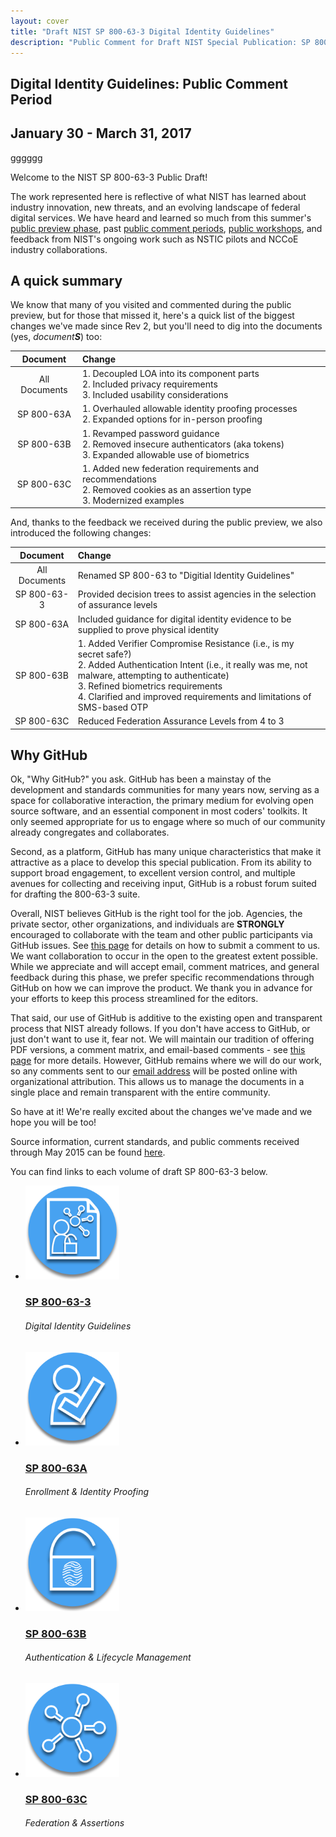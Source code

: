 ```yaml
---
layout: cover
title: "Draft NIST SP 800-63-3 Digital Identity Guidelines"
description: "Public Comment for Draft NIST Special Publication: SP 800-63-3 Digital Identity Guidelines"
---
```

<section class="home home-title" markdown="1">

# Digital Identity Guidelines: Public Comment Period

# January 30 - March 31, 2017

gggggg

</section>
<section class="home home-about" markdown="1">
<div class="section-container" markdown="1">
<div class="section-content" markdown="1">

Welcome to the NIST SP 800-63-3 Public Draft!

The work represented here is reflective of what NIST has learned about industry innovation, new threats, and an evolving landscape of federal digital services.  We have heard and learned so much from this summer's [public preview phase](https://github.com/usnistgov/800-63-3/issues?q=is%3Aissue+is%3Aclosed), past [public comment periods](http://csrc.nist.gov/groups/ST/eauthentication/sp800-63-2-comments-received-2015.pdf), [public workshops](http://csrc.nist.gov/publications/drafts/nistir-8103/nistir_8103_draft.pdf), and feedback from NIST's ongoing work such as NSTIC pilots and NCCoE industry collaborations.


## A quick summary

We know that many of you visited and commented during the public preview, but for those that missed it, here's a quick list of the biggest changes we've made since Rev 2, but you'll need to dig into the documents (yes, _document**S**_) too:

|Document|Change|
|:------:|:-----|
|All Documents|1. Decoupled LOA into its component parts<br>2. Included privacy requirements<br>3. Included usability considerations|
|SP 800-63A|1.  Overhauled allowable identity proofing processes<br>2.  Expanded options for in-person proofing |
|SP 800-63B|1. Revamped password guidance<br>2. Removed insecure authenticators (aka tokens)<br>3. Expanded allowable use of biometrics |
|SP 800-63C|1. Added new federation requirements and recommendations<br>2.  Removed cookies as an assertion type<br>3.  Modernized examples |

And, thanks to the feedback we received during the public preview, we also introduced the following changes:  

|Document|Change|
|:------:|:-----|
|All Documents|Renamed SP 800-63 to "Digitial Identity Guidelines"|
| SP 800-63-3 |Provided decision trees to assist agencies in the selection of assurance levels|
|SP 800-63A| Included guidance for digital identity evidence to be supplied to prove physical identity|
|SP 800-63B|1. Added Verifier Compromise Resistance (i.e., is my secret safe?)<br>2. Added Authentication Intent (i.e., it really was me, not malware, attempting to authenticate)<br>3. Refined biometrics requirements<br>4. Clarified and improved requirements and limitations of SMS-based OTP |
|SP 800-63C|Reduced Federation Assurance Levels from 4 to 3|

## Why GitHub

Ok, "Why GitHub?" you ask. GitHub has been a mainstay of the development and standards communities for many years now, serving as a space for collaborative interaction, the primary medium for evolving open source software, and an essential component in most coders' toolkits. It only seemed appropriate for us to engage where so much of our community already congregates and collaborates. 

Second, as a platform, GitHub has many unique characteristics that make it attractive as a place to develop this special publication. From its ability to support broad engagement, to excellent version control, and multiple avenues for collecting and receiving input, GitHub is a robust forum suited for drafting the 800-63-3 suite.

Overall, NIST believes GitHub is the right tool for the job. Agencies, the private sector, other organizations, and individuals are **STRONGLY** encouraged to collaborate with the team and other public participants via GitHub issues. See [this page](comment_help.html) for details on how to submit a comment to us.  We want collaboration to occur in the open to the greatest extent possible. While we appreciate and will accept email, comment matrices, and general feedback during this phase, we prefer specific recommendations through GitHub on how we can improve the product. We thank you in advance for your efforts to keep this process streamlined for the editors.

That said, our use of GitHub is additive to the existing open and transparent process that NIST already follows. If you don't have access to GitHub, or just don't want to use it, fear not.  We will maintain our tradition of offering PDF versions, a comment matrix, and email-based comments - see [this page](http://csrc.nist.gov/publications/PubsDrafts.html#800-63-3) for more details.  However, GitHub remains where we will do our work, so any comments sent to our [email address](mailto:dig-comments@nist.gov) will be posted online with organizational attribution.  This allows us to manage the documents in a single place and remain transparent with the entire community.

So have at it!  We're really excited about the changes we've made and we hope you will be too!

Source information, current standards, and public comments received through May 2015 can be found [here](http://csrc.nist.gov/groups/ST/eauthentication/sp800-63-2_call-comments.html).

You can find links to each volume of draft SP 800-63-3 below.

<ul class="audiences">
<li>
  <div>
    <a href="sp800-63-3.html"><img src="assets/63.png" alt="SP 800-63-3" width="150px" height="150px"></a>
  </div>
  <h3><a href="sp800-63-3.html">SP 800-63-3</a></h3>
  <h6>Digital Identity Guidelines</h6>
</li>
<li>
  <div>
    <a href="sp800-63a.html"><img src="assets/63a.png" alt="SP 800-63A" width="150px" height="150px"></a>
  </div>
  <h3><a href="sp800-63a.html">SP 800-63A</a></h3>
  <h6>Enrollment & Identity Proofing</h6>
</li>
<li>
  <div>
    <a href="sp800-63b.html"><img src="assets/63b.png" alt="SP 800-63B" width="150px" height="150px"></a>
  </div>
  <h3><a href="sp800-63b.html">SP 800-63B</a></h3>
  <h6>Authentication & Lifecycle Management</h6>
</li>
<li>
  <div>
    <a href="sp800-63c.html"><img src="assets/63c.png" alt="SP 800-63C" width="150px" height="150px"></a>
  </div>
  <h3><a href="sp800-63c.html">SP 800-63C</a></h3>
  <h6>Federation & Assertions</h6>
</li>
</ul>

</div>
</div>
</section>
